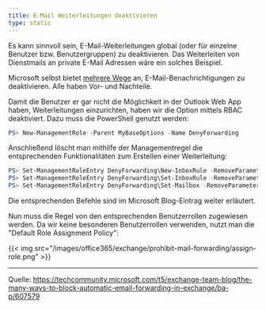 ```yaml
---
title: E-Mail Weiterleitungen deaktivieren
type: static
---
```


Es kann sinnvoll sein, E-Mail-Weiterleitungen global (oder für einzelne Benutzer bzw. Benutzergruppen) zu deaktivieren. Das Weiterleiten von Dienstmails an private E-Mail Adressen wäre ein solches Beispiel.

<!--more-->

Microsoft selbst bietet [mehrere Wege](https://techcommunity.microsoft.com/t5/exchange-team-blog/the-many-ways-to-block-automatic-email-forwarding-in-exchange/ba-p/607579) an, E-Mail-Benachrichtigungen zu deaktivieren. Alle haben Vor- und Nachteile.

Damit die Benutzer er gar nicht die Möglichkeit in der Outlook Web App haben, Weiterleitungen einzurichten, haben wir die Option mittels RBAC deaktiviert. Dazu muss die PowerShell genutzt werden:

```powershell
PS> New-ManagementRole -Parent MyBaseOptions -Name DenyForwarding
```

Anschließend löscht man mithilfe der Managementregel die entsprechenden Funktionalitäten zum Erstellen einer Weiterleitung:

```powershell
PS> Set-ManagementRoleEntry DenyForwarding\New-InboxRule -RemoveParameter -Parameters ForwardTo, RedirectTo, ForwardAsAttachmentTo
PS> Set-ManagementRoleEntry DenyForwarding\Set-InboxRule -RemoveParameter -Parameters ForwardTo, RedirectTo, ForwardAsAttachmentTo
PS> Set-ManagementRoleEntry DenyForwarding\Set-Mailbox -RemoveParameter -Parameters DeliverToMailboxAndForward,ForwardingAddress,ForwardingSmtpAddress
```

Die entsprechenden Befehle sind im Microsoft Blog-Eintrag weiter erläutert.

Nun muss die Regel von den entsprechenden Benutzerrollen zugewiesen werden. Da wir keine besonderen Benutzerrollen verwenden, nutzt man die "Default Role Assignment Policy":

{{< img src="/images/office365/exchange/prohibit-mail-forwarding/assign-role.png" >}}

----
Quelle: https://techcommunity.microsoft.com/t5/exchange-team-blog/the-many-ways-to-block-automatic-email-forwarding-in-exchange/ba-p/607579
